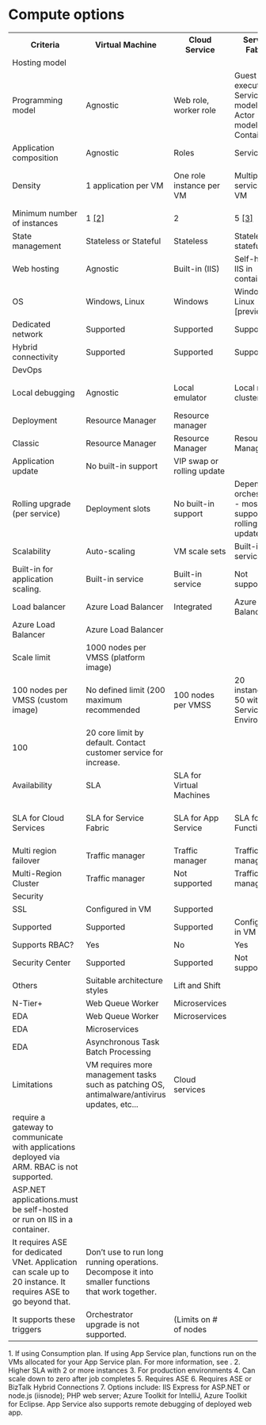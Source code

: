 # Compute options

<table>
<tr><th>Criteria</td><th>Virtual Machine</th><th>Cloud Service</th><th>Service Fabric</th><th>App Service</th><th>Azure Functions</th><th>ACS</th><th>Azure Batch</th></tr>
<tr><td colspan="8">Hosting model</td></tr>
<tr><td>Programming model</td><td>Agnostic</td><td>Web role, worker role</td><td>Guest executable, Service model, Actor model, Containers</td><td>Web application, WebJobs for background tasks</td><td>Functions with triggers</td><td>Agnostic</td><td>Command line application</td></tr>
<tr><td>Application composition</td><td>Agnostic</td><td>Roles</td><td>Services</td><td>Application</td><td>Function</td><td>Agnostic</td><td>Scheduled jobs </td></tr>
<tr><td>Density</td><td>1 application per VM</td><td>One role instance per VM</td><td>Multiple services per VM</td><td>Multiple apps per instance</td><td>No dedicated instances <a href="#note1">[1]</a></td><td>Multiple containers per VM</td><td>Multiple apps per VM</td></tr>
<tr><td>Minimum number of instances</td><td>1 <a href="#note2">[2]</a></td><td>2</td><td>5 <a href="#note3">[3]</a></td><td>1</td><td>N/A <a href="#note1">[1]</td><td>3</td><td>1  <a href="#note4">[4]</a></td></tr>
<tr><td>State management</td><td>Stateless or Stateful</td><td>Stateless</td><td>Stateless or stateful</td><td>Stateless</td><td>Stateless</td><td>Stateless or Stateful</td><td>Stateless</td></tr>
<tr><td>Web hosting</td><td>Agnostic</td><td>Built-in (IIS)</td><td>Self-host<br/>IIS in containers</td><td>Built in</td><td>Not applicable</td><td>Agnostic</td><td>None</td></tr>
<tr><td>OS</td><td>Windows, Linux</td><td>Windows</td><td>Windows, Linux [preview]</td><td>Windows, Linux [preview]</td><td>N/A</td><td>Windows, Linux</td><td>Windows, Linux</td></tr>
<tr><td>Dedicated network</td><td>Supported</td><td>Supported</td><td>Supported</td><td>Supported <a href="#note5">[5]</td><td>Not supported</td><td>Supported</td><td>Supported</td></tr>
<tr><td>Hybrid connectivity</td><td>Supported</td><td>Supported</td><td>Supported</td><td>Supported <a href="#note6">[6]</td><td>Not supported</td><td>Supported</td><td>Supported</td></tr>
<tr><td colspan="8">DevOps</td></tr>
<tr><td>Local debugging</td><td>Agnostic</td><td>Local emulator</td><td>Local node cluster</td><td>IIS Express, others <a href="#note7">[7]</td><td>Azure Functions CLI</td><td>Local container runtime</td><td>Not supported</td></tr>
<tr><td>Deployment</td><td>Resource Manager</td><td>Resource manager</td></tr>
<tr><td>Classic</td><td>Resource Manager</td><td>Resource Manager</td><td>Resource Manager</td><td>Resource Manager</td><td>Resource Manager</td></tr>
<tr><td>Application update</td><td>No built-in support</td><td>VIP swap or rolling update</td></tr>
<tr><td>Rolling upgrade (per service)</td><td>Deployment slots</td><td>No built-in support</td><td>Depends on orchestrator - most support rolling updates</td><td>N/A</td></tr>
<tr><td>Scalability</td><td>Auto-scaling</td><td>VM scale sets</td><td>Built-in service</td><td>VM Scale Sets</td></tr>
<tr><td>Built-in for application scaling.</td><td>Built-in service</td><td>Built-in service</td><td>Not supported</td><td>N/A</td></tr>
<tr><td>Load balancer</td><td>Azure Load Balancer</td><td>Integrated</td><td>Azure Load Balancer</td><td>Integrated</td><td>Integrated</td></tr>
<tr></tr>
<tr><td>Azure Load Balancer</td><td>Azure Load Balancer</td></tr>
<tr><td>Scale limit</td><td>1000 nodes per VMSS (platform image)</td></tr>
<tr><td>100 nodes per VMSS (custom image)</td><td>No defined limit (200 maximum recommended</td><td>100 nodes per VMSS</td><td>20 instances, 50 with App Service Environment</td><td>Infinite[ ] </td></tr>
<tr><td>100</td><td>20 core limit by default. Contact customer service for increase.</td></tr>
<tr><td>Availability</td><td>SLA</td><td>SLA for Virtual Machines</td></tr>
<tr><td>SLA for Cloud Services</td><td>SLA for Service Fabric</td><td>SLA for App Service</td><td>SLA for Functions</td><td>SLA for Azure Container Service</td><td>SLA for Azure Batch</td></tr>
<tr><td>Multi region failover</td><td>Traffic manager</td><td>Traffic manager</td><td>Traffic manager</td></tr>
<tr><td>Multi-Region Cluster</td><td>Traffic manager</td><td>Not supported	</td><td>Traffic manager</td><td>Not Supported</td></tr>
<tr><td>Security</td></tr>
<tr></tr>
<tr><td>SSL</td><td>Configured in VM</td><td>Supported</td></tr>
<tr><td>Supported </td><td>Supported</td><td>Supported</td><td>Configured in VM</td><td>Supported</td></tr>
<tr><td>Supports RBAC?</td><td>Yes</td><td>No</td><td>Yes</td><td>Yes</td><td>Yes</td><td>Yes</td><td>Yes</td></tr>
<tr><td>Security Center</td><td>Supported</td><td>Supported</td><td>Not supported</td><td>Not supported </td><td>Not supported </td><td>Not supported </td><td>Not supported </td></tr>
<tr><td>Others</td><td>Suitable architecture styles</td><td>Lift and Shift</td></tr>
<tr><td>N-Tier+</td><td>Web Queue Worker</td><td>Microservices</td></tr>
<tr><td>EDA</td><td>Web Queue Worker</td><td>Microservices</td></tr>
<tr><td>EDA</td><td>Microservices</td></tr>
<tr><td>EDA</td><td>Asynchronous Task Batch Processing</td></tr>
<tr><td>Limitations</td><td>VM requires more management tasks such as patching OS, antimalware/antivirus updates, etc...</td><td>Cloud services </td></tr>
<tr><td>require a gateway to communicate with applications deployed via ARM. RBAC is not supported. </td></tr>
<tr><td>ASP.NET applications.must be self-hosted or run on IIS in a container.</td></tr>
<tr><td>It requires ASE for dedicated VNet. Application can scale up to 20 instance. It requires ASE to go beyond that. </td><td>Don’t use to run long running operations. Decompose it into smaller functions that work together.</td></tr>
<tr><td>It supports these triggers </td><td>Orchestrator upgrade is not supported.</td><td>(Limits on # of nodes </td></tr>
<tr></tr>
<tr></tr>
<tr></tr>
<tr></tr>
<tr></tr>
</table>

<span id=note1>1.</span> If using Consumption plan. If using App Service plan, functions run on the VMs allocated for your App Service plan. For more information, see .
<span id=note2>2.</span> Higher SLA with 2 or more instances
<span id=note3>3.</span> For production environments
<span id=note4>4.</span> Can scale down to zero after job completes
<span id=note5>5.</span> Requires ASE
<span id=note6>6.</span> Requires ASE or BizTalk Hybrid Connections
<span id=note7>7.</span> Options include: IIS Express for ASP.NET or node.js (iisnode); PHP web server; Azure Toolkit for IntelliJ, Azure Toolkit for Eclipse. App Service also supports remote debugging of deployed web app.
